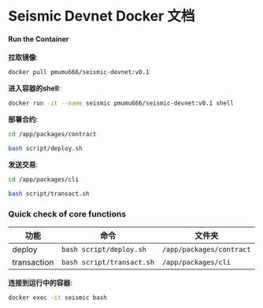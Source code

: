 # Seismic Devnet Docker 文档
#### Run the Container

**拉取镜像**:
```bash
docker pull pmumu666/seismic-devnet:v0.1
```

**进入容器的shell**:
```bash
docker run -it --name seismic pmumu666/seismic-devnet:v0.1 shell
```

**部署合约**:
```bash
cd /app/packages/contract
```
```bash
bash script/deploy.sh
```

**发送交易**:
```bash
cd /app/packages/cli
```
```bash
bash script/transact.sh
```

### Quick check of core functions

| 功能               | 命令                          | 文件夹               |
|--------------------|-------------------------------|------------------------|
| deploy                | `bash script/deploy.sh`       | `/app/packages/contract` |
| transaction           | `bash script/transact.sh`     | `/app/packages/cli`      |

**连接到运行中的容器**:
```bash
docker exec -it seismic bash
```